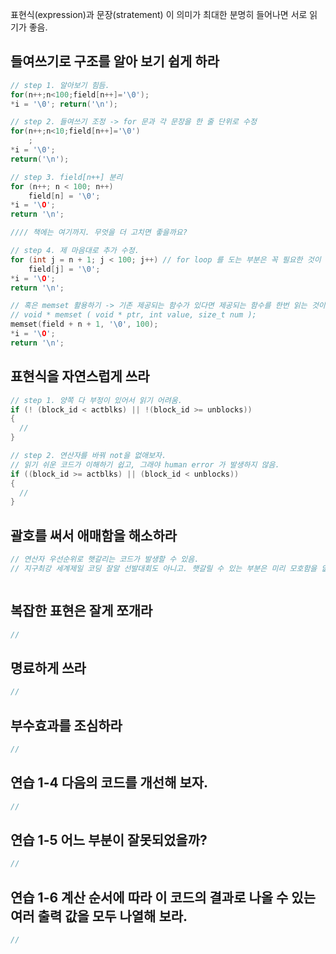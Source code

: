 표현식(expression)과 문장(stratement) 이 의미가 최대한 분명히 들어나면 서로 읽기가 좋음. 

## 들여쓰기로 구조를 알아 보기 쉽게 하라

```c++
// step 1. 알아보기 힘듬. 
for(n++;n<100;field[n++]='\0');
*i = '\0'; return('\n');

// step 2. 들여쓰기 조정 -> for 문과 각 문장을 한 줄 단위로 수정 
for(n++;n<10;field[n++]='\0')
    ;
*i = '\0';
return('\n');

// step 3. field[n++] 분리
for (n++; n < 100; n++)
    field[n] = '\0';
*i = '\O';
return '\n';

//// 책에는 여기까지. 무엇을 더 고치면 좋을까요?

// step 4. 제 마음대로 추가 수정.
for (int j = n + 1; j < 100; j++) // for loop 를 도는 부분은 꼭 필요한 것이 아니면 별도의 counter 사용. local 변수를 사용하면 local 변수의 변화를 놓치기 쉬움. 
    field[j] = '\0';
*i = '\O';
return '\n';

// 혹은 memset 활용하기 -> 기존 제공되는 함수가 있다면 제공되는 함수를 한번 읽는 것이 for 내용안을 읽는 것 보다 훨씬 효율적임. 
// void * memset ( void * ptr, int value, size_t num );
memset(field + n + 1, '\0', 100);
*i = '\O';
return '\n';
```

## 표현식을 자연스럽게 쓰라
```c++
// step 1. 양쪽 다 부정이 있어서 읽기 어려움.
if (! (block_id < actblks) || !(block_id >= unblocks))  
{
  //
}

// step 2. 연산자를 바꿔 not을 없애보자.
// 읽기 쉬운 코드가 이해하기 쉽고, 그래야 human error 가 발생하지 않음. 
if ((block_id >= actblks) || (block_id < unblocks))  
{
  //
}
```

## 괄호를 써서 애매함을 해소하라
```c++
// 연산자 우선순위로 햇갈리는 코드가 발생할 수 있음.
// 지구최강 세계제일 코딩 잘알 선발대회도 아니고. 햇갈릴 수 있는 부분은 미리 모호함을 없애서 누구나 읽기 편하게 만들어주자.



```

## 복잡한 표현은 잘게 쪼개라
```c++
// 

```


## 명료하게 쓰라
```c++
// 

```

## 부수효과를 조심하라
```c++
// 

```

## 연습 1-4 다음의 코드를 개선해 보자. 
```c++
// 

```

## 연습 1-5 어느 부분이 잘못되었을까? 
```c++
// 

```

## 연습 1-6 계산 순서에 따라 이 코드의 결과로 나올 수 있는 여러 출력 값을 모두 나열해 보라. 
```c++
// 

```
